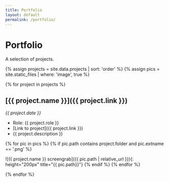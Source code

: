 ```yaml
---
title: Portfolio
layout: default
permalink: /portfolio/
---
```


# Portfolio

A selection of projects.

{% assign projects = site.data.projects | sort: 'order' %}
{% assign pics = site.static_files | where: 'image', true %}

{% for project in projects %}
<!-- metadata: -->
## [{{ project.name }}]({{ project.link }})
*{{ project.date }}*
- Role: {{ project.role }}
- [Link to project]({{ project.link }})
- {{ project.description }}

<!-- pics: -->
{% for pic in pics %}
{% if pic.path contains project.folder and pic.extname == '.png' %}
<!--{{ pic.path | relative_url }}-->

![{{ project.name }} screengrab]({{ pic.path | relative_url }}){: height="200px" title="{{ pic.path}}"}
{% endif %}
{% endfor %}

<!-- end loop -->
{% endfor %}